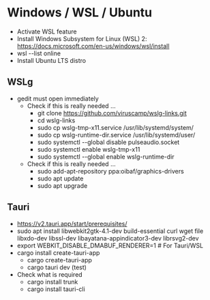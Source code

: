 # Windows / WSL / Ubuntu

- Activate WSL feature
- Install Windows Subsystem for Linux (WSL) 2: https://docs.microsoft.com/en-us/windows/wsl/install
- wsl --list online
- Install Ubuntu LTS distro

## WSLg

- gedit must open immediately
  - Check if this is really needed ...
    - git clone https://github.com/viruscamp/wslg-links.git
    - cd wslg-links
    - sudo cp wslg-tmp-x11.service /usr/lib/systemd/system/
    - sudo cp wslg-runtime-dir.service /usr/lib/systemd/user/
    - sudo systemctl --global disable pulseaudio.socket
    - sudo systemctl enable wslg-tmp-x11
    - sudo systemctl --global enable wslg-runtime-dir
  - Check if this is really needed ...
    - sudo add-apt-repository ppa:oibaf/graphics-drivers
    - sudo apt update
    - sudo apt upgrade

## Tauri

- https://v2.tauri.app/start/prerequisites/
- sudo apt install libwebkit2gtk-4.1-dev build-essential curl wget file libxdo-dev libssl-dev libayatana-appindicator3-dev librsvg2-dev
- export WEBKIT_DISABLE_DMABUF_RENDERER=1 # For Tauri/WSL
- cargo install create-tauri-app
  - cargo create-tauri-app
  - cargo tauri dev (test)
- Check what is required
  - cargo install trunk
  - cargo install tauri-cli

